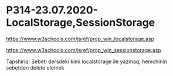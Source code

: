 # P314-23.07.2020-LocalStorage,SessionStorage

https://www.w3schools.com/jsref/prop_win_localstorage.asp

https://www.w3schools.com/jsref/prop_win_sessionstorage.asp

Tapshiriq: Sebeti dersdeki kimi localstorage ile yazmaq, hemchinin sebetden delete elemek
